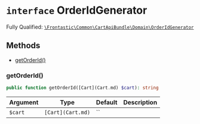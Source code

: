 # `interface`  OrderIdGenerator

Fully Qualified: [`\Frontastic\Common\CartApiBundle\Domain\OrderIdGenerator`](../../../../src/php/CartApiBundle/Domain/OrderIdGenerator.php)




## Methods

* [getOrderId()](#getOrderId)


### getOrderId()


```php
public function getOrderId([Cart](Cart.md) $cart): string
```






Argument|Type|Default|Description
--------|----|-------|-----------
`$cart`|`[Cart](Cart.md)`|``|

